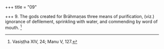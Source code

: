 +++
title = "09"

+++
9. The gods created for Brāhmaṇas three means of purification, (viz.) ignorance of defilement, sprinkling with water, and commending by word of mouth. [^7] 


[^7]:  Vasiṣṭha XIV, 24; Manu V, 127.
